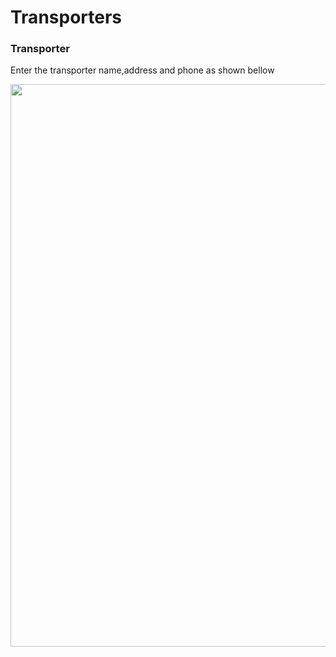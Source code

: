 # Transporters

### Transporter

Enter the transporter name,address and phone as shown bellow

<div style="margin:auto;">
  <img src="/assets/images/transporter.png" width="1200" height="900" />
  </div>
